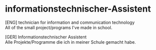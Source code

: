 # informationstechnischer-Assistent

[ENG] technician for information and communication technology  
All of the small project/programs I've made in school.

[GER] Informationstechnischer Assistent   
Alle Projekte/Programme die ich in meiner Schule gemacht habe.
